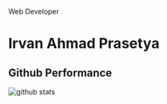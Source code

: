 Web Developer

# Irvan Ahmad Prasetya

## Github Performance

![github stats](https://github-readme-stats.vercel.app/api?username=IrvanAhmadP&show_icons=true)
